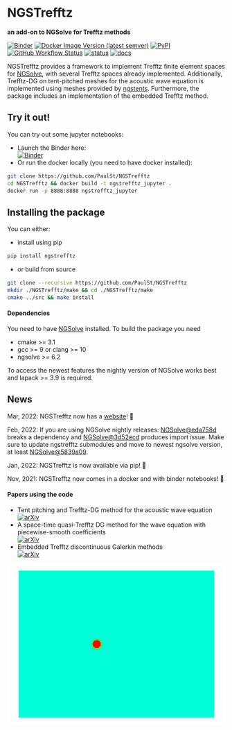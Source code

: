 # NGSTrefftz
**an add-on to NGSolve for Trefftz methods**

[![Binder](https://mybinder.org/badge_logo.svg)](https://mybinder.org/v2/gh/PaulSt/NGSTrefftz/HEAD?filepath=doc%2Fnotebooks%2Findex.ipynb)
[![Docker Image Version (latest semver)](https://img.shields.io/docker/v/paulstdocker/ngstrefftz?label=docker&logo=docker&sort=semver)](https://hub.docker.com/r/paulstdocker/ngstrefftz)
[![PyPI](https://img.shields.io/pypi/v/ngstrefftz?color=blue&logo=pypi)](https://pypi.org/project/ngstrefftz/)
[![GitHub Workflow Status](https://img.shields.io/github/workflow/status/PaulSt/NGSTrefftz/build?logo=github)](https://github.com/PaulSt/NGSTrefftz/actions)
[![status](https://joss.theoj.org/papers/c2f4e85b118c22b81aa27d7799265409/status.svg)](https://joss.theoj.org/papers/c2f4e85b118c22b81aa27d7799265409)
[![docs](https://img.shields.io/badge/docs-NGSTrefftz-blue?logo=readthedocs)](https://paulst.github.io/NGSTrefftz/)

NGSTrefftz provides a framework to implement Trefftz finite element spaces for [NGSolve](https://www.ngsolve.com), with several Trefftz spaces already implemented. Additionally, Trefftz-DG on tent-pitched meshes for the acoustic wave equation is implemented using meshes provided by [ngstents](https://github.com/jayggg/ngstents). Furthermore, the package includes an implementation of the embedded Trefftz method.

## Try it out!
You can try out some jupyter notebooks:
* Launch the Binder here:   
  [![Binder](https://mybinder.org/badge_logo.svg)](https://mybinder.org/v2/gh/PaulSt/NGSTrefftz/HEAD?filepath=doc%2Fnotebooks%2Findex.ipynb)
* Or run the docker locally (you need to have docker installed):

```bash
git clone https://github.com/PaulSt/NGSTrefftz
cd NGSTrefftz && docker build -t ngstrefftz_jupyter .
docker run -p 8888:8888 ngstrefftz_jupyter
```

## Installing the package
You can either:
 * install using pip

```bash
pip install ngstrefftz
```

 * or build from source

```bash
git clone --recursive https://github.com/PaulSt/NGSTrefftz
mkdir ./NGSTrefftz/make && cd ./NGSTrefftz/make
cmake ../src && make install
```

#### Dependencies
You need to have [NGSolve](https://www.ngsolve.com/) installed. To build the package you need
 * cmake  >= 3.1
 * gcc >= 9 or clang >= 10
 * ngsolve >= 6.2

To access the newest features the nightly version of NGSolve works best and lapack >= 3.9 is required.

## News
Mar, 2022: NGSTrefftz now has a [website](https://paulst.github.io/NGSTrefftz/)! 🚀

Feb, 2022: If you are using NGSolve nightly releases: [NGSolve@eda758d](https://github.com/NGSolve/ngsolve/commit/eda758d99483888851913d8a5c9aff4d0cbc9cc2) breaks a dependency and [NGSolve@3d52ecd](https://github.com/NGSolve/ngsolve/commit/3d52ecd615f2b7c409219eebaba99288ea19c1bc) produces import issue. Make sure to update ngstrefftz submodules and move to newest ngsolve version, at least [NGSolve@5839a09](https://github.com/NGSolve/ngsolve/commit/5839a09810235a938bd85807d8e638d3a0b6c69d).

Jan, 2022: NGSTrefftz is now available via pip! 🚀

Nov, 2021: NGSTrefftz now comes in a docker and with binder notebooks! 🚀

#### Papers using the code
* Tent pitching and Trefftz-DG method for the acoustic wave equation  
[![arXiv](https://img.shields.io/badge/arXiv-1907.02367-b31b1b.svg)](https://arxiv.org/abs/1907.02367)
* A space-time quasi-Trefftz DG method for the wave equation with piecewise-smooth coefficients  
[![arXiv](https://img.shields.io/badge/arXiv-2011.04617-b31b1b.svg)](https://arxiv.org/abs/2011.04617)
* Embedded Trefftz discontinuous Galerkin methods  
[![arXiv](https://img.shields.io/badge/arXiv-2201.07041-b31b1b.svg)](https://arxiv.org/abs/2201.07041)


![](.github/wave.gif)

